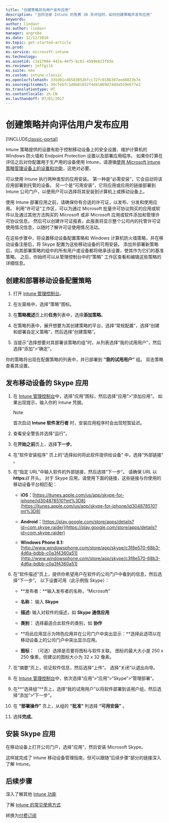 ```yaml
---
title: "创建策略并向用户发布应用"
description: "当你注册 Intune 的免费 30 天评估时，如何创建策略并发布应用"
keywords: 
author: lindavr
ms.author: lindavr
manager: angrobe
ms.date: 12/12/2016
ms.topic: get-started-article
ms.prod: 
ms.service: microsoft-intune
ms.technology: 
ms.assetid: c3a17884-442a-44f5-bc81-4589e823f65e
ms.reviewer: jeffgilb
ms.suite: ems
ms.custom: intune-classic
ms.openlocfilehash: 335d91cd6583052bfcc72fc018b387eed8823b7e
ms.sourcegitcommit: 34cfebfc1d8b81032f4d41869d74dda559e677e2
ms.translationtype: HT
ms.contentlocale: zh-CN
ms.lasthandoff: 07/01/2017
---
```

# <a name="create-policies-and-publish-an-app-to-evaluation-users"></a>创建策略并向评估用户发布应用

[!INCLUDE[classic-portal](../includes/classic-portal.md)]

Intune 策略提供的设置有助于控制移动设备上的安全设置、维护计算机的 Windows 防火墙和 Endpoint Protection 设置以及部署应用程序。 如果你打算在评估之后对你配置用于生产用的设备使用 Intune，请遵循[使用 Microsoft Intune 策略管理设备上的设置和功能](/intune-classic/deploy-use/help-secure-windows-pcs-with-endpoint-protection-for-microsoft-intune)，这绝对必要。

可以使用 Intune 执行两种类型的应用安装。 第一种是“必需安装”，它会自动将该应用部署到托管的设备。 另一个是“可用安装”，它将应用或应用的链接部署到 Intune 公司门户，以便用户可以选择将其安装到计算机上或移动设备上。

使用 Intune 部署应用之前，请确保你有合适的许可证，以发布、分发和使用应用。 利用“许可证”工作区，可以为通过 Microsoft 批量许可协议购买的应用或软件以及通过其他方法购买的 Microsoft 或非 Microsoft 应用或软件添加和管理许可协议信息。 然后可以创建许可证报表，此报表将显示整个公司内的托管许可证使用情况信息，以随时了解许可证使用情况活动。

在这些步骤中，将设置移动设备配置策略和 Windows 计算机防火墙策略，并在移动设备注册后，将 Skype 配置为这些移动设备的可用安装。 添加并部署新策略后，向其部署策略的组中的所有用户或设备都将继承该设置，使其作为它们的基准策略。 之后，你始终可以从管理控制台中的“策略”  工作区查看和编辑这些策略的详细信息。

## <a name="create-and-deploy-a-mobile-device-configuration-policy"></a>创建和部署移动设备配置策略

1.  打开 [Intune 管理控制台](https://manage.microsoft.com/)。

2.  在左窗格中，选择“策略”图标。

3.  在**策略概述**页上的**任务**列表中，选择**添加策略**。

4.  在策略列表中，展开想要为其创建策略的平台，选择“常规配置”，选择“创建和部署自定义策略”，然后选择“创建策略”。

5.  当提示“选择想要对其部署该策略的组”时，从列表选择“我的试用用户”，然后选择“添加”&gt;“确定”。

你的策略将出现在配置策略的列表中，并已部署到 **“我的试用用户”** 组。 双击策略查看其设置。

## <a name="publish-the-skype-app-for-mobile-devices"></a>发布移动设备的 Skype 应用

1.  在 [Intune 管理控制台](https://manage.microsoft.com/)中，选择“应用”图标，然后选择“应用”&gt;“添加应用”。 如果出现提示，输入你的 Intune 凭据。

    > [!NOTE]
    > 首次启动 **Intune 软件发行者** 时，安装应用程序时会出现短暂延迟。

2.  查看安全警告并选择“运行”。

3.  在**开始之前**页上，选择**下一步**。

4.  在“软件安装程序”  页上的“选择如何将此软件提供给设备” 中，选择“外部链接” 。

5.  在“指定 URL”中输入软件的外部链接，然后选择“下一步”。 请确保 URL 以 **https://** 开头。 对于 Skype 应用，请使用下面的链接，这些链接与你使用的移动设备平台相匹配：

    -   **iOS：**[https://itunes.apple.com/us/app/skype-for-iphone/id304878510?mt%3D8](https://itunes.apple.com/us/app/skype-for-iphone/id304878510?mt%3D8)

    -   **Android：**[https://play.google.com/store/apps/details?id=com.skype.raider](https://play.google.com/store/apps/details?id=com.skype.raider)

    -   **Windows Phone 8.1:** [http://www.windowsphone.com/store/app/skype/c3f8e570-68b3-4d6a-bdbb-c0a3f4360a51](http://www.windowsphone.com/store/app/skype/c3f8e570-68b3-4d6a-bdbb-c0a3f4360a51)

6.  在“软件描述”页上，提供你希望用户在软件的公司门户中看到的信息，然后选择“下一步”。 以下设置可用（此示例指 Skype）：

    -   **发布者：**输入发布者的名称，“Microsoft”

    -   **名称：** 输入 **Skype**

    -   **描述:** 输入对软件的描述，如 **Skype 通信应用**

    -   **类别：** 选择最适合此软件的类别，如 **协作**

    -   **将此应用显示为特色应用并在公司门户中突出显示：**选择此选项以在移动设备上的公司门户中突出显示应用。

    -   **图标：**  （可选）选择是否要将图标与软件关联。 图标的最大大小是 250 x 250 像素，但建议的图标大小为 32 x 32 像素。

7.  在“摘要”页上，验证软件信息，然后选择“上传”。 选择“关闭”以退出向导。

8.  在 [Intune 管理控制台](https://manage.microsoft.com/)中，依次选择“应用”&gt;“应用”&gt;“Skype”&gt;“管理部署”。

9. 在**“选择组”**页上，选择“我的试用用户”以将软件部署到该用户组，然后选择“添加”&gt;“下一步”。

10. 在 **“部署操作”** 页上，从组的 **“批准”** 列选择 **“可用安装”** 。

11. 选择**完成**。

## <a name="install-the-skype-app"></a>安装 Skype 应用
在移动设备上打开公司门户，选择“应用”，然后安装 Microsoft Skype。

这样就完成了 Intune 移动设备管理指南，但可以跟随“后续步骤”部分的链接深入了解 Intune。
## <a name="next-steps"></a>后续步骤
深入了解其他 [Intune 功能](get-started-with-a-30-day-trial-of-microsoft-intune-step-6.md)

了解 [Intune 的常见使用方式](/intune/common-scenarios)

转换为[付费订阅](get-started-with-a-30-day-trial-of-microsoft-intune-step-7.md)
